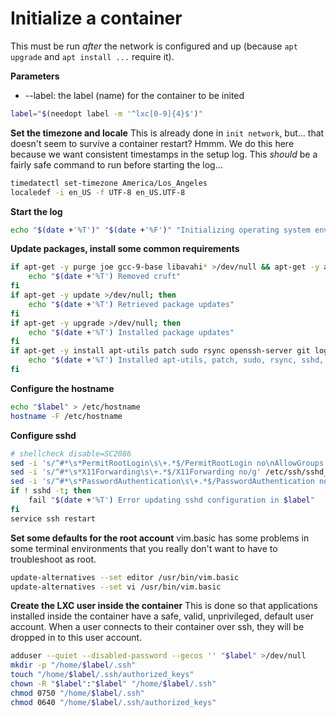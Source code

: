 # Initialize a container

This must be run *after* the network is configured and up (because `apt upgrade` and `apt install ...` require it).

**Parameters**
* --label: the label (name) for the container to be inited
```bash
label="$(needopt label -m '^lxc[0-9]{4}$')"
```

**Set the timezone and locale**
This is already done in `init network`, but... that doesn't seem to survive a container restart? Hmmm.
We do this here because we want consistent timestamps in the setup log. This *should* be a fairly safe command to run before starting the log...
```bash
timedatectl set-timezone America/Los_Angeles
localedef -i en_US -f UTF-8 en_US.UTF-8
```

**Start the log**
```bash
echo "$(date +'%T')" "$(date +'%F')" "Initializing operating system environment in $label"
```

**Update packages, install some common requirements**
```bash
if apt-get -y purge joe gcc-9-base libavahi* >/dev/null && apt-get -y autoremove >/dev/null; then
    echo "$(date +'%T') Removed cruft"
fi
if apt-get -y update >/dev/null; then
    echo "$(date +'%T') Retrieved package updates"
fi
if apt-get -y upgrade >/dev/null; then
    echo "$(date +'%T') Installed package updates"
fi
if apt-get -y install apt-utils patch sudo rsync openssh-server git logrotate >/dev/null; then
    echo "$(date +'%T') Installed apt-utils, patch, sudo, rsync, sshd, git, and logrotate"
fi
```

**Configure the hostname**
```bash
echo "$label" > /etc/hostname
hostname -F /etc/hostname
```

**Configure sshd**
```bash
# shellcheck disable=SC2086
sed -i 's/^#*\s*PermitRootLogin\s\+.*$/PermitRootLogin no\nAllowGroups '$label'/g' /etc/ssh/sshd_config
sed -i 's/^#*\s*X11Forwarding\s\+.*$/X11Forwarding no/g' /etc/ssh/sshd_config
sed -i 's/^#*\s*PasswordAuthentication\s\+.*$/PasswordAuthentication no/g' /etc/ssh/sshd_config
if ! sshd -t; then
    fail "$(date +'%T') Error updating sshd configuration in $label"
fi
service ssh restart
```

**Set some defaults for the root account**
vim.basic has some problems in some terminal environments that you really don't want to have to troubleshoot as root.
```bash
update-alternatives --set editor /usr/bin/vim.basic
update-alternatives --set vi /usr/bin/vim.basic
```

**Create the LXC user inside the container**
This is done so that applications installed inside the container have a safe, valid, unprivileged, default user account. When a user connects to their container over ssh, they will be dropped in to this user account.
```bash
adduser --quiet --disabled-password --gecos '' "$label" >/dev/null
mkdir -p "/home/$label/.ssh"
touch "/home/$label/.ssh/authorized_keys"
chown -R "$label":"$label" "/home/$label/.ssh"
chmod 0750 "/home/$label/.ssh"
chmod 0640 "/home/$label/.ssh/authorized_keys"
```
